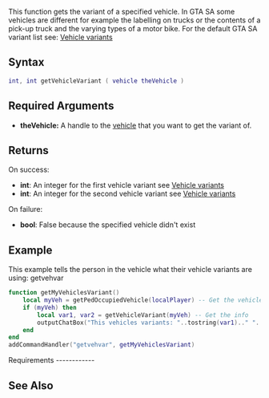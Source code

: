 This function gets the variant of a specified vehicle. In GTA SA some vehicles are different for example the labelling on trucks or the contents of a pick-up truck and the varying types of a motor bike. For the default GTA SA variant list see: [Vehicle variants](/docs/vehicle_variants.md "wikilink")

Syntax
------

``` lua
int, int getVehicleVariant ( vehicle theVehicle )
```

Required Arguments
------------------

-   **theVehicle:** A handle to the [vehicle](/docs/vehicle.md "wikilink") that you want to get the variant of.

Returns
-------

On success:

-   **int**: An integer for the first vehicle variant see [Vehicle variants](/docs/vehicle_variants.md "wikilink")
-   **int**: An integer for the second vehicle variant see [Vehicle variants](/docs/vehicle_variants.md "wikilink")

On failure:

-   **bool**: False because the specified vehicle didn't exist

Example
-------

<section name="Client" class="client" show="true">
This example tells the person in the vehicle what their vehicle variants are using: getvehvar

``` lua
function getMyVehiclesVariant()
    local myVeh = getPedOccupiedVehicle(localPlayer) -- Get the vehicle that they're in
    if (myVeh) then
        local var1, var2 = getVehicleVariant(myVeh) -- Get the info
        outputChatBox("This vehicles variants: "..tostring(var1).." "..tostring(var2)) -- Output the info
    end
end
addCommandHandler("getvehvar", getMyVehiclesVariant)
```

</section>
Requirements
------------

See Also
--------
